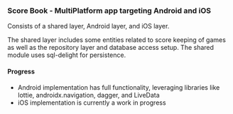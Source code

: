 ### Score Book - MultiPlatform app targeting Android and iOS

Consists of a shared layer, Android layer, and iOS layer.

The shared layer includes some entities related to score keeping of games as well as the repository layer and database 
access setup. The shared module uses sql-delight for persistence.

#### Progress 

- Android implementation has full functionality, leveraging libraries like lottie, androidx.navigation, dagger, and LiveData
- iOS implementation is currently a work in progress
